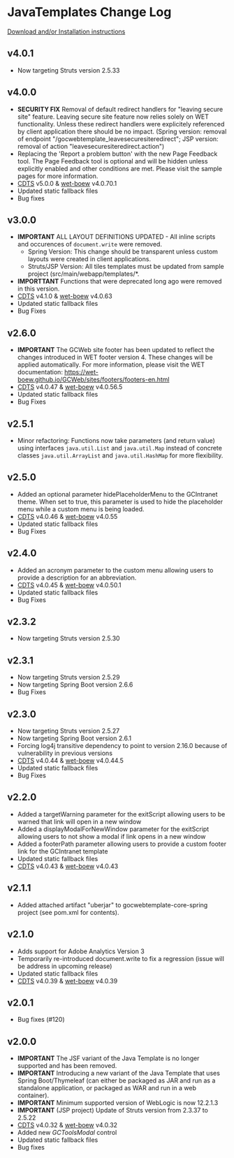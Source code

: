 # JavaTemplates Change Log

[Download and/or Installation instructions](https://github.com/wet-boew/cdts-JavaTemplates/wiki/Installation)

## v4.0.1

- Now targeting Struts version 2.5.33

## v4.0.0

- **SECURITY FIX** Removal of default redirect handlers for "leaving secure site" feature. Leaving secure site feature now relies solely on WET functionality. Unless these redirect handlers were explicitely referenced by client application there should be no impact. (Spring version: removal of endpoint "/gocwebtemplate_leavesecuresiteredirect"; JSP version: removal of action "leavesecuresiteredirect.action")
- Replacing the 'Report a problem button' with the new Page Feedback tool. The Page Feedback tool is optional and will be hidden unless explicitly enabled and other conditions are met. Please visit the sample pages for more information.
- [CDTS](https://github.com/wet-boew/cdts-sgdc/) v5.0.0 & [wet-boew](https://github.com/wet-boew/wet-boew) v4.0.70.1
- Updated static fallback files
- Bug fixes

## v3.0.0

- **IMPORTANT** ALL LAYOUT DEFINITIONS UPDATED - All inline scripts and occurences of `document.write` were removed. 
    - Spring Version: This change should be transparent unless custom layouts were created in client applications. 
    - Struts/JSP Version: All tiles templates must be updated from sample project (src/main/webapp/templates/*.
- **IMPORTTANT** Functions that were deprecated long ago were removed in this version.
- [CDTS](https://github.com/wet-boew/cdts-sgdc/) v4.1.0 & [wet-boew](https://github.com/wet-boew/wet-boew) v4.0.63
- Updated static fallback files
- Bug Fixes

## v2.6.0

- **IMPORTANT** The GCWeb site footer has been updated to reflect the changes introduced in WET footer version 4. These changes will be applied automatically. For more information, please visit the WET documentation: https://wet-boew.github.io/GCWeb/sites/footers/footers-en.html
- [CDTS](https://github.com/wet-boew/cdts-sgdc/) v4.0.47 & [wet-boew](https://github.com/wet-boew/wet-boew) v4.0.56.5
- Updated static fallback files
- Bug Fixes

## v2.5.1

- Minor refactoring: Functions now take parameters (and return value) using interfaces `java.util.List` and `java.util.Map` instead of concrete classes `java.util.ArrayList` and `java.util.HashMap` for more flexibility.

## v2.5.0

- Added an optional parameter hidePlaceholderMenu to the GCIntranet theme. When set to true, this parameter is used to hide the placeholder menu while a custom menu is being loaded.
- [CDTS](https://gccode.ssc-spc.gc.ca/iitb-dgiit/nw-ws/sgdc-cdts) v4.0.46 & [wet-boew](https://github.com/wet-boew/wet-boew) v4.0.55
- Updated static fallback files
- Bug Fixes

## v2.4.0

- Added an acronym parameter to the custom menu allowing users to provide a description for an abbreviation.
- [CDTS](https://gccode.ssc-spc.gc.ca/iitb-dgiit/nw-ws/sgdc-cdts) v4.0.45 & [wet-boew](https://github.com/wet-boew/wet-boew) v4.0.50.1
- Updated static fallback files
- Bug Fixes

## v2.3.2

- Now targeting Struts version 2.5.30

## v2.3.1

- Now targeting Struts version 2.5.29
- Now targeting Spring Boot version 2.6.6
- Bug Fixes

## v2.3.0

- Now targeting Struts version 2.5.27
- Now targeting Spring Boot version 2.6.1
- Forcing log4j transitive dependency to point to version 2.16.0 because of vulnerability in previous versions
- [CDTS](https://gccode.ssc-spc.gc.ca/iitb-dgiit/nw-ws/sgdc-cdts) v4.0.44 & [wet-boew](https://github.com/wet-boew/wet-boew) v4.0.44.5
- Updated static fallback files
- Bug Fixes

## v2.2.0

- Added a targetWarning parameter for the exitScript allowing users to be warned that link will open in a new window
- Added a displayModalForNewWindow parameter for the exitScript allowing users to not show a modal if link opens in a new window
- Added a footerPath parameter allowing users to provide a custom footer link for the GCIntranet template
- Updated static fallback files
- [CDTS](https://gccode.ssc-spc.gc.ca/iitb-dgiit/nw-ws/sgdc-cdts) v4.0.43 & [wet-boew](https://github.com/wet-boew/wet-boew) v4.0.43

## v2.1.1

- Added attached artifact "uberjar" to gocwebtemplate-core-spring project (see pom.xml for contents).

## v2.1.0

- Adds support for Adobe Analytics Version 3
- Temporarily re-introduced document.write to fix a regression (issue will be address in upcoming release)
- Updated static fallback files
- [CDTS](https://gccode.ssc-spc.gc.ca/iitb-dgiit/nw-ws/sgdc-cdts) v4.0.39 & [wet-boew](https://github.com/wet-boew/wet-boew) v4.0.39

## v2.0.1

- Bug fixes (#120)

## v2.0.0

* **IMPORTANT** The JSF variant of the Java Template is no longer supported and has been removed.
* **IMPORTANT** Introducing a new variant of the Java Template that uses Spring Boot/Thymeleaf (can either be packaged as JAR and run as a standalone application, or packaged as WAR and run in a web container).
* **IMPORTANT** Minimum supported version of WebLogic is now 12.2.1.3
* **IMPORTANT** (JSP project) Update of Struts version from 2.3.37 to 2.5.22
* [CDTS](https://gccode.ssc-spc.gc.ca/iitb-dgiit/nw-ws/sgdc-cdts) v4.0.32 & [wet-boew](https://github.com/wet-boew/wet-boew) v4.0.32
* Added new *GCToolsModal* control
* Updated static fallback files
* Bug fixes
